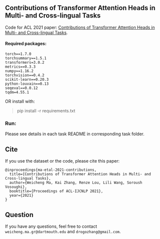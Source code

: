 ## Contributions of Transformer Attention Heads in Multi- and Cross-lingual Tasks

Code for ACL 2021 paper: [Contributions of Transformer Attention Heads in Multi- and Cross-lingual Tasks](https://aclanthology.org/2021.acl-long.152.pdf).

#### Required packages:

```
torch==1.7.0
torchsummary==1.5.1
transformers=3.0.2
metrics==0.3.3
numpy==1.16.2
torchvision==0.4.2
scikit-learn==0.20.3
python-louvain==0.13
seqeval==0.0.12
tqdm=4.55.1
```

OR install with:

> pip install -r requirements.txt

### Run:

Please see details in each task README in corresponding task folder.

## Cite

If you use the dataset or the code, please cite this paper:

```
@inproceedings{ma-etal-2021-contributions,
  title={Contributions of Transformer Attention Heads in Multi- and Cross-lingual Tasks},
  author={Weicheng Ma, Kai Zhang, Renze Lou, Lili Wang, Soroush Vosoughi},
  booktitle={Proceedings of ACL-IJCNLP 2021},
  year={2021}
}
```

## Question

If you have any questions, feel free to contact `weicheng.ma.gr@dartmouth.edu` and  `drogozhang@gmail.com`.
